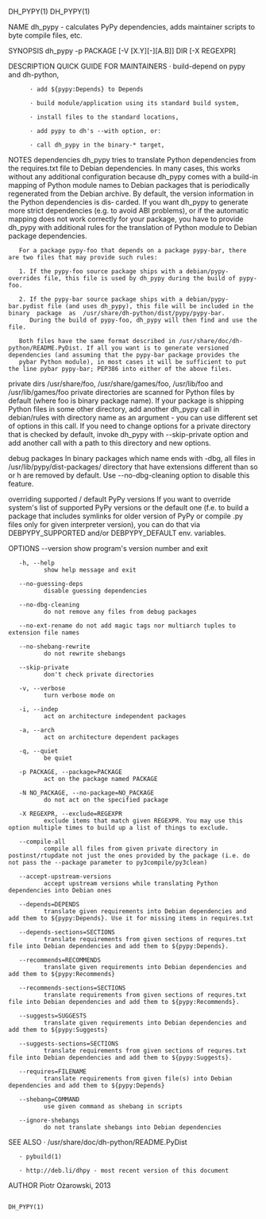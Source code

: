 DH_PYPY(1)                                                                                                                                                                                  DH_PYPY(1)

NAME
       dh_pypy - calculates PyPy dependencies, adds maintainer scripts to byte compile files, etc.

SYNOPSIS
          dh_pypy -p PACKAGE [-V [X.Y][-][A.B]] DIR [-X REGEXPR]

DESCRIPTION
   QUICK GUIDE FOR MAINTAINERS
          · build-depend on pypy and dh-python,

          · add ${pypy:Depends} to Depends

          · build module/application using its standard build system,

          · install files to the standard locations,

          · add pypy to dh's --with option, or:

          · call dh_pypy in the binary-* target,

   NOTES
   dependencies
       dh_pypy  tries  to translate Python dependencies from the requires.txt file to Debian dependencies. In many cases, this works without any additional configuration because dh_pypy comes with a
       build-in mapping of Python module names to Debian packages that is periodically regenerated from the Debian archive. By default, the version information in the  Python  dependencies  is  dis‐
       carded.  If  you  want  dh_pypy  to  generate  more strict dependencies (e.g. to avoid ABI problems), or if the automatic mapping does not work correctly for your package, you have to provide
       dh_pypy with additional rules for the translation of Python module to Debian package dependencies.

       For a package pypy-foo that depends on a package pypy-bar, there are two files that may provide such rules:

       1. If the pypy-foo source package ships with a debian/pypy-overrides file, this file is used by dh_pypy during the build of pypy-foo.

       2. If the pypy-bar source package ships with a debian/pypy-bar.pydist file (and uses dh_pypy), this file will be included in the  binary  package  as  /usr/share/dh-python/dist/pypy/pypy-bar.
          During the build of pypy-foo, dh_pypy will then find and use the file.

       Both files have the same format described in /usr/share/doc/dh-python/README.PyDist. If all you want is to generate versioned dependencies (and assuming that the pypy-bar package provides the
       pybar Python module), in most cases it will be sufficient to put the line pybar pypy-bar; PEP386 into either of the above files.

   private dirs
       /usr/share/foo, /usr/share/games/foo, /usr/lib/foo and /usr/lib/games/foo private directories are scanned for Python files by default (where foo is binary package name). If  your  package  is
       shipping  Python files in some other directory, add another dh_pypy call in debian/rules with directory name as an argument - you can use different set of options in this call. If you need to
       change options for a private directory that is checked by default, invoke dh_pypy with --skip-private option and add another call with a path to this directory and new options.

   debug packages
       In binary packages which name ends with -dbg, all files in /usr/lib/pypy/dist-packages/ directory that have extensions different than so or h are removed  by  default.  Use  --no-dbg-cleaning
       option to disable this feature.

   overriding supported / default PyPy versions
       If  you  want  to  override system's list of supported PyPy versions or the default one (f.e. to build a package that includes symlinks for older version of PyPy or compile .py files only for
       given interpreter version), you can do that via DEBPYPY_SUPPORTED and/or DEBPYPY_DEFAULT env. variables.

OPTIONS
       --version
              show program's version number and exit

       -h, --help
              show help message and exit

       --no-guessing-deps
              disable guessing dependencies

       --no-dbg-cleaning
              do not remove any files from debug packages

       --no-ext-rename do not add magic tags nor multiarch tuples to extension file names

       --no-shebang-rewrite
              do not rewrite shebangs

       --skip-private
              don't check private directories

       -v, --verbose
              turn verbose mode on

       -i, --indep
              act on architecture independent packages

       -a, --arch
              act on architecture dependent packages

       -q, --quiet
              be quiet

       -p PACKAGE, --package=PACKAGE
              act on the package named PACKAGE

       -N NO_PACKAGE, --no-package=NO_PACKAGE
              do not act on the specified package

       -X REGEXPR, --exclude=REGEXPR
              exclude items that match given REGEXPR. You may use this option multiple times to build up a list of things to exclude.

       --compile-all
              compile all files from given private directory in postinst/rtupdate not just the ones provided by the package (i.e. do not pass the --package parameter to py3compile/py3clean)

       --accept-upstream-versions
              accept upstream versions while translating Python dependencies into Debian ones

       --depends=DEPENDS
              translate given requirements into Debian dependencies and add them to ${pypy:Depends}. Use it for missing items in requires.txt

       --depends-sections=SECTIONS
              translate requirements from given sections of requres.txt file into Debian dependencies and add them to ${pypy:Depends}.

       --recommends=RECOMMENDS
              translate given requirements into Debian dependencies and add them to ${pypy:Recommends}

       --recommends-sections=SECTIONS
              translate requirements from given sections of requres.txt file into Debian dependencies and add them to ${pypy:Recommends}.

       --suggests=SUGGESTS
              translate given requirements into Debian dependencies and add them to ${pypy:Suggests}

       --suggests-sections=SECTIONS
              translate requirements from given sections of requres.txt file into Debian dependencies and add them to ${pypy:Suggests}.

       --requires=FILENAME
              translate requirements from given file(s) into Debian dependencies and add them to ${pypy:Depends}

       --shebang=COMMAND
              use given command as shebang in scripts

       --ignore-shebangs
              do not translate shebangs into Debian dependencies

SEE ALSO
       · /usr/share/doc/dh-python/README.PyDist

       · pybuild(1)

       · http://deb.li/dhpy - most recent version of this document

AUTHOR
       Piotr Ożarowski, 2013

                                                                                                                                                                                            DH_PYPY(1)
